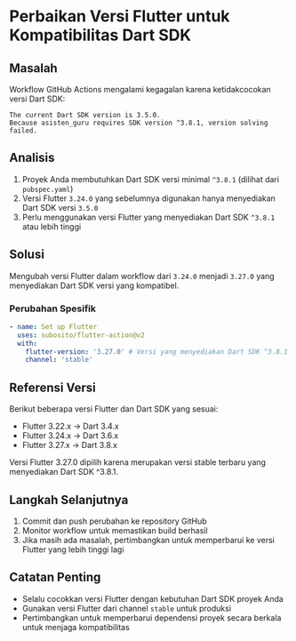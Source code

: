 # Perbaikan Versi Flutter untuk Kompatibilitas Dart SDK

## Masalah
Workflow GitHub Actions mengalami kegagalan karena ketidakcocokan versi Dart SDK:

```
The current Dart SDK version is 3.5.0.
Because asisten_guru requires SDK version ^3.8.1, version solving failed.
```

## Analisis
1. Proyek Anda membutuhkan Dart SDK versi minimal `^3.8.1` (dilihat dari `pubspec.yaml`)
2. Versi Flutter `3.24.0` yang sebelumnya digunakan hanya menyediakan Dart SDK versi `3.5.0`
3. Perlu menggunakan versi Flutter yang menyediakan Dart SDK `^3.8.1` atau lebih tinggi

## Solusi
Mengubah versi Flutter dalam workflow dari `3.24.0` menjadi `3.27.0` yang menyediakan Dart SDK versi yang kompatibel.

### Perubahan Spesifik
```yaml
- name: Set up Flutter
  uses: subosito/flutter-action@v2
  with:
    flutter-version: '3.27.0' # Versi yang menyediakan Dart SDK ^3.8.1
    channel: 'stable'
```

## Referensi Versi
Berikut beberapa versi Flutter dan Dart SDK yang sesuai:
- Flutter 3.22.x → Dart 3.4.x
- Flutter 3.24.x → Dart 3.6.x
- Flutter 3.27.x → Dart 3.8.x

Versi Flutter 3.27.0 dipilih karena merupakan versi stable terbaru yang menyediakan Dart SDK ^3.8.1.

## Langkah Selanjutnya
1. Commit dan push perubahan ke repository GitHub
2. Monitor workflow untuk memastikan build berhasil
3. Jika masih ada masalah, pertimbangkan untuk memperbarui ke versi Flutter yang lebih tinggi lagi

## Catatan Penting
- Selalu cocokkan versi Flutter dengan kebutuhan Dart SDK proyek Anda
- Gunakan versi Flutter dari channel `stable` untuk produksi
- Pertimbangkan untuk memperbarui dependensi proyek secara berkala untuk menjaga kompatibilitas